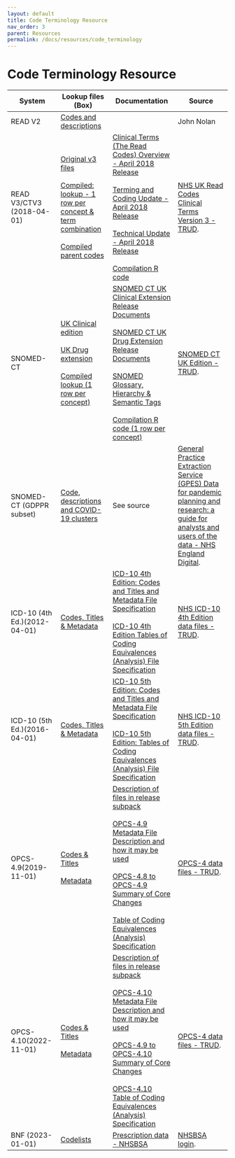 ```yaml
---
layout: default
title: Code Terminology Resource
nav_order: 3
parent: Resources
permalink: /docs/resources/code_terminology
---
```


# Code Terminology Resource

| System | Lookup files (Box) | Documentation | Source |
| --- | --- | --- | --- |
| READ V2 | [Codes and descriptions](https://hdruk.app.box.com/folder/180333787939) |  | John Nolan |
| READ V3/CTV3 (2018-04-01) | [Original v3 files](https://hdruk.app.box.com/folder/176836413615)<br><br>[Compiled: lookup -  1 row per concept & term combination](https://hdruk.app.box.com/file/1059736906262)<br><br>[Compiled parent codes](https://hdruk.app.box.com/file/1059710246796) | [Clinical Terms (The Read Codes) Overview - April 2018 Release](https://hdruk.app.box.com/file/1037479195645)<br><br>[Terming and Coding Update - April 2018 Release](https://hdruk.app.box.com/file/1037489251919)<br><br>[Technical Update - April 2018 Release](https://hdruk.app.box.com/file/1037482221795)<br><br>[Compilation R code](https://hdruk.app.box.com/file/1059734265976) | <a href="https://isd.digital.nhs.uk/trud/users/guest/filters/0/categories/9/items/19/releases" target="_blank">NHS UK Read Codes Clinical Terms Version 3 - TRUD</a>. |
| SNOMED-CT | [UK Clinical edition](https://hdruk.app.box.com/folder/176837745907)<br><br>[UK Drug extension](https://hdruk.app.box.com/folder/176839090369)<br><br>[Compiled lookup (1 row per concept)](https://hdruk.app.box.com/file/1059733222603) | [SNOMED CT UK Clinical Extension Release Documents](https://nhsengland.kahootz.com/connect.ti/t_c_home/browseFolder?fid=16607376)<br><br>[SNOMED CT UK Drug Extension Release Documents](https://nhsengland.kahootz.com/connect.ti/t_c_home/view?objectId=14540272)<br><br>[SNOMED Glossary, Hierarchy & Semantic Tags](https://hdruk.app.box.com/file/1060661938054)<br><br>[Compilation R code (1 row per concept)](https://hdruk.app.box.com/file/1059735084291) | <a href="https://isd.digital.nhs.uk/trud/users/guest/filters/0/categories/26" target="_blank">SNOMED CT UK Edition - TRUD</a>. |
| SNOMED-CT (GDPPR subset) | [Code, descriptions and COVID-19 clusters](https://hdruk.app.box.com/file/1059663377904) | See source | <a href="https://digital.nhs.uk/coronavirus/gpes-data-for-pandemic-planning-and-research/guide-for-analysts-and-users-of-the-data#patient-inclusion-exclusion" target="_blank">General Practice Extraction Service (GPES) Data for pandemic planning and research: a guide for analysts and users of the data - NHS England Digital</a>. |
| ICD-10 (4th Ed.)(2012-04-01) | [Codes, Titles & Metadata](https://hdruk.app.box.com/file/1037484036694) | [ICD-10 4th Edition: Codes and Titles and Metadata File Specification](https://hdruk.app.box.com/file/1037490010209)<br><br>[ICD-10 4th Edition Tables of Coding Equivalences (Analysis) File Specification](https://hdruk.app.box.com/file/1037481397009) | <a href="https://isd.digital.nhs.uk/trud/users/guest/filters/0/categories/28/items/53/releases" target="_blank">NHS ICD-10 4th Edition data files - TRUD</a>. |
| ICD-10 (5th Ed.)(2016-04-01) | [Codes, Titles & Metadata](https://hdruk.app.box.com/file/1037486223581) | [ICD-10 5th Edition: Codes and Titles and Metadata File Specification](https://hdruk.app.box.com/file/1037489434237)<br><br>[ICD-10 5th Edition: Tables of Coding Equivalences (Analysis) File Specification](https://hdruk.app.box.com/file/1037480201574) | <a href="https://isd.digital.nhs.uk/trud/users/guest/filters/0/categories/28/items/258/releases" target="_blank">NHS ICD-10 5th Edition data files - TRUD</a>. |
| OPCS-4.9(2019-11-01) | [Codes & Titles](https://hdruk.app.box.com/file/1037485318682)<br><br>[Metadata](https://hdruk.app.box.com/file/1037486609941) | [Description of files in release subpack](https://hdruk.app.box.com/file/1037485467081)<br><br>[OPCS-4.9 Metadata File Description and how it may be used](https://hdruk.app.box.com/file/1037485046922)<br><br>[OPCS-4.8 to OPCS-4.9 Summary of Core Changes](https://hdruk.app.box.com/file/1037482589769)<br><br>[Table of Coding Equivalences (Analysis) Specification](https://hdruk.app.box.com/file/1037479522678) | <a href="https://isd.digital.nhs.uk/trud/users/guest/filters/0/categories/10/items/119/releases?source=summary" target="_blank">OPCS-4 data files - TRUD</a>. |
| OPCS-4.10(2022-11-01) | [Codes & Titles](https://hdruk.app.box.com/file/1055092984927)<br><br>[Metadata](https://hdruk.app.box.com/file/1055093563775) | [Description of files in release subpack](https://hdruk.app.box.com/file/1055082432323)<br><br>[OPCS-4.10 Metadata File Description and how it may be used](https://hdruk.app.box.com/file/1055090796418)<br><br>[OPCS-4.9 to OPCS-4.10 Summary of Core Changes](https://hdruk.app.box.com/file/1055089150569)<br><br>[OPCS-4.10 Table of Coding Equivalences (Analysis) Specification](https://hdruk.app.box.com/file/1055090585629) | <a href="https://isd.digital.nhs.uk/trud/users/guest/filters/0/categories/10/items/119/releases?source=summary" target="_blank">OPCS-4 data files - TRUD</a>. |
| BNF (2023-01-01) | [Codelists](https://hdruk.app.box.com/folder/183926885744) | [Prescription data - NHSBSA](https://www.nhsbsa.nhs.uk/prescription-data) | <a href="https://applications.nhsbsa.nhs.uk/infosystems/welcome" target="_blank">NHSBSA login</a>. |
